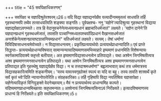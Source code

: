 +++
title = "45 सर्वापेक्षाधिकरणम्"

+++
सर्वापेक्षा च यज्ञादिश्रुतेरश्वरम्॥26॥ यदि विद्या यज्ञाद्यनपेक्षैव यत्यादीनाममृतत्वं साधयति तर्हि गृहस्थानमपि तथैव तत्साधयत्विति शङ्क्या सङ्गतिः। पूर्वपक्षश्च- ननु 'यज्ञेने'त्यादिश्रुत्या गृहस्थानां विद्याया यज्ञाद्यपेक्षाऽवगम्यते। तत्र हि वेदानुवचनेनेत्यध्ययनप्रधानं ब्रह्मचारिधर्मजातं" लक्ष्यते। 'यज्ञेन दानेने'ति यज्ञदानप्रधानं गृहस्थधर्मजातं, तपसति पञ्चाग्निमध्यतपश्चर्यादिप्रधानं वैखानसधर्मजातं अनाशेकेनेत्यशनप्रायाष्टग्रासनियमप्रधानं" यतिधर्मजातं लक्ष्यते। सत्यम्। तेषां धर्माणां विविदिषासाधनत्वमेवोच्यते। न विद्यासाधनत्वम्। प्रकृतिप्रत्ययार्थयोः प्रत्ययार्थप्राधान्यादिति॥ एवं प्राप्ते सिद्धन्तः- प्रत्ययार्थप्राधान्यविषयात् सामान्यन्यायादिष्यमाणसमभिव्याहारे इष्यमाणं प्रधानमिति विशेषन्यायः स्वर्गकामादिवाक्ये क्लृप्तो बलीयात्। अत इष्यमाणविद्यासाधनत्वेन प्रतिपाद्यते। यथा अश्वेन जिगमिषतीत्यत्र अश्व इष्यमाणगमनसाधनत्वेन प्रतिपाद्यते। यथा अश्वेन जिगमिषतीत्यत्र अश्व इष्यमाणगमनसाधनत्वेन प्रतिपाद्यत इति गृहस्थेषु यज्ञाद्यपेक्षैव विद्या। न च तत्तदाश्रमधर्माणां" बह्वल्पभावात् कथं तत्र धर्ममात्रस्य विद्यासहकारित्वमिति शङ्कनीयम्। 'यस्य यावत्स्वगृह्योक्तं स्पल्पं वा यदि वा बहु। तस्य तावति शास्रार्थे कृते सर्वं कृतं भवे'दिति न्यायानोपत्तेरिति॥ संग्रहकारिकाः॥ तर्हि गृहिष्वपि विद्या नयतिष्विव यज्ञसापेक्षा। यज्ञेनेत्यादिकृतं विनियुङ्क्ते वेदनेच्छायाम्॥ मैवं न प्रत्ययार्थस्य प्राधान्यमिह कल्पते। यदिष्यमाणप्राधान्यमिच्छायाः क्लृप्तमन्यतः॥ अश्वेनायं जिगमिषत्यसिनाऽयं निरीक्ष्यते। इत्यादविष्वमाणस्य प्राधान्यं हि निरीक्ष्यते॥ इति सर्वापेक्षाधिकरणम्॥5॥